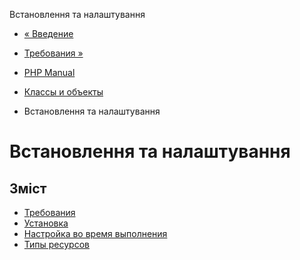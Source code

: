 Встановлення та налаштування

-   [« Введение](intro.classobj.html)
    
-   [Требования »](classobj.requirements.html)
    
-   [PHP Manual](index.html)
    
-   [Классы и объекты](book.classobj.html)
    
-   Встановлення та налаштування
    

# Встановлення та налаштування

## Зміст

-   [Требования](classobj.requirements.html)
-   [Установка](classobj.installation.html)
-   [Настройка во время выполнения](classobj.configuration.html)
-   [Типы ресурсов](classobj.resources.html)
